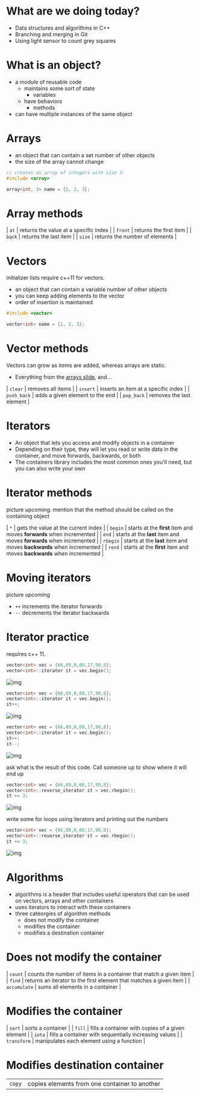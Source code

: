 # What are we doing today?

-   Data structures and algorithms in C++
-   Branching and merging in Git
-   Using light sensor to count grey squares


# What is an object?

-   a module of reusable code
    -   maintains some sort of state
        -   variables
    -   have behaviors
        -   methods
-   can have multiple instances of the same object


# Arrays

-   an object that can contain a set number of other objects
-   the size of the array cannot change

```C++
// creates an array of integers with size 3
#include <array>

array<int, 3> name = {1, 2, 3};
```


<a id="org846784d"></a>

# Array methods

| `at`    | returns the value at a specific index |
| `front` | returns the first item                |
| `back`  | returns the last item                 |
| `size`  | returns the number of elements        |


# Vectors

<div class="NOTES">
initializer lists require c++11 for vectors.

</div>

-   an object that can contain a variable number of other objects
-   you can keep adding elements to the vector
-   order of insertion is maintained

```C++
#include <vector>

vector<int> name = {1, 2, 3};
```


# Vector methods

<div class="NOTES">
Vectors can grow as items are added, whereas arrays are static.

</div>

-   Everything from the [arrays slide](#org846784d), and&#x2026;

| `clear`     | removes all items                   |
| `insert`    | inserts an item at a specific index |
| `push_back` | adds a given element to the end     |
| `pop_back`  | removes the last element            |


# Iterators

-   An object that lets you access and modify objects in a container
-   Depending on their type, they will let you read or write data in the container, and move forwards, backwards, or both
-   The containers library includes the most common ones you'll need, but you can also write your own


# Iterator methods

<div class="NOTES">
picture upcoming. mention that the method should be called on the containing object

</div>

| `*`      | gets the value at the current index                                   |
| `begin`  | starts at the **first** item and moves **forwards** when incremented  |
| `end`    | starts at the **last** item and moves **forwards** when incremented   |
| `rbegin` | starts at the **last** item and moves **backwards** when incremented  |
| `rend`   | starts at the **first** item and moves **backwards** when incremented |


# Moving iterators

<div class="NOTES">
picture upcoming

</div>

-   `++` increments the iterator forwards
-   `--` decrements the iterator backwards


# Iterator practice

<div class="NOTES">
requires c++ 11.

</div>

```C++
vector<int> vec = {66,89,0,60,17,90,8};
vector<int>::iterator it = vec.begin();
```

![img](https://i.imgur.com/MTaVFFM.png)

```C++
vector<int> vec = {66,89,0,60,17,90,8};
vector<int>::iterator it = vec.begin();
it++;
```

![img](https://i.imgur.com/gOXGy4i.png)

```C++
vector<int> vec = {66,89,0,60,17,90,8};
vector<int>::iterator it = vec.begin();
it++;
it--;
```

![img](https://i.imgur.com/394eVwQ.png)

<div class="NOTES">
ask what is the result of this code. Call someone up to show where it will end up

</div>

```C++
vector<int> vec = {66,89,0,60,17,90,8};
vector<int>::reverse_iterator it = vec.rbegin();
it += 3;
```

![img](https://i.imgur.com/wrsXiAZ.png)

<div class="NOTES">
write some for loops using iterators and printing out the numbers

</div>

```C++
vector<int> vec = {66,89,0,60,17,90,8};
vector<int>::reverse_iterator it = vec.rbegin();
it += 3;
```

![img](https://i.imgur.com/BMO9nL9.png)


# Algorithms

-   algorithms is a header that includes useful operators that can be used on vectors, arrays and other containers
-   uses iterators to interact with these containers
-   three cateorgies of algorithm methods
    -   does not modify the container
    -   modifies the container
    -   modifies a destination container


# Does not modify the container

| `count`      | counts the number of items in a container that match a given item  |
| `find`       | returns an iterator to the first element that matches a given item |
| `accumulate` | sums all elements in a container                                   |


# Modifies the container

| `sort`      | sorts a container                                     |
| `fill`      | fills a container with copies of a given element      |
| `iota`      | fills a container with sequentially increasing values |
| `transform` | manipulates each element using a function             |


# Modifies destination container

|       |                                              |
|------ |--------------------------------------------- |
| `copy` | copies elements from one container to another |